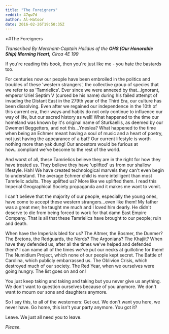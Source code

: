 ```yaml
---
title: "The Foreigners"
reddit: 47qw7d
author: Al-Hatoor
date: 2016-02-26T19:50:35Z
---
```


&gt;#The Foreigners

*Transcribed By Merchant-Captain Halidus of the* ***OHS (Our Honorable Ship) Morning Heart,*** *Circa 4E 199*

If you're reading this book, then you're just like me - you hate the bastards too.

For centuries now our people have been embroiled in the politics and troubles of these 'western strangers', the collective group of species that we refer to as 'Tamrielics'. Ever since we were annexed by that...ignorant, emperor Uriel Septim V (cursed be his name) during his failed attempt of invading the Distant East in the 279th year of the Third Era, our culture has been dissolving. Even after we regained our independence in the 10th of this current era, their ways and habits do not only continue to influence our way of life, but our sacred history as well! What happened to the time our homeland was known by it's original name of Sturkaellis, as deemed by our Dwemeri Beggetters, and not this...Yneslea? What happened to the time when being an Echmer meant having a soul of music and a heart of poetry, not just having the appearance of a bat? Our current lifestyle is worth nothing more than yak dung! Our ancestors would be furious at how...compliant we've become to the rest of the world.

And worst of all, these Tamrielics believe they are in the right for how they have treated us. They believe they have 'uplifted' us from our shallow lifestyle. Hah! We have created technological marvels they can't even begin to understand. The average Echmer child is more intelligent than most Tamrielic adults. They uplifted us? More like we uplifted them. I read this Imperial Geographical Society propaganda and it makes me want to vomit.

I can't believe that the majority of our people, especially the young ones, have come to accept these western strangers...even like them! My father was a great mer; he taught me much and I loved him dearly. He didn't deserve to die from being forced to work for that damn East Empire Company. That is all that these Tamrielics have brought to our people; ruin and death.

When have the Imperials bled for us? The Altmer, the Bosmer, the Dunmer? The Bretons, the Redguards, the Nords? The Argonians? The Khajiit? When have they defended us, after all the times we've helped and defended them? I can name all of the times we've put our necks at guillotine for them! The Numidium Project, which none of our people kept secret. The Battle of Carolina, which publicly embarrassed us. The Oblivion Crisis, which destroyed much of our society. The Red Year, when we ourselves were going hungry. The list goes on and on!

You just keep taking and taking and taking but you never give us anything. We don't want to question ourselves because of you anymore. We don't want to mourn our sons and daughters anymore.

So I say this, to all of the westerners: Get out. We don't want you here, we never have. Go home, this isn't your party anymore. You got it?

Leave. We just all need you to leave.

*Please.*
